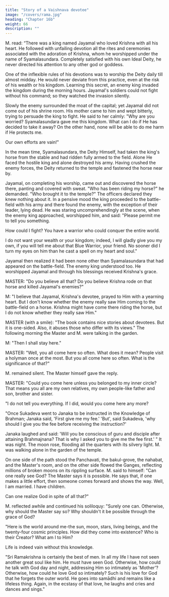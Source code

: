 ```yaml
---
title: "Story of a Vaishnava devotee"
image: "/covers/rama.jpg"
heading: "Chapter 16b"
weight: 66
description: ""
---
```



M. read: “There was a king named Jayamal who loved Krishna with all his heart. He followed with unfailing devotion all the rites and ceremonies associated with the adoration of Krishna, whom he worshipped under the name of Syamalasundara.
Completely satisfied with his own Ideal Deity, he never directed his attention to any
other god or goddess. 

One of the inflexible rules of his devotions was to worship the Deity daily till almost midday. He would never deviate from this practice, even at the
risk of his wealth or his kingdom. Learning this secret, an enemy king invaded the
kingdom during the morning hours. Jayamal's soldiers could not fight without his
command; so they watched the invasion silently. 

Slowly the enemy surrounded the moat of the capital; yet Jayamal did not come out of his shrine room. His mother came
to him and wept bitterly, trying to persuade the king to fight. He said to her calmly:
"Why are you worried? Syamalasundara gave me this kingdom. What can I do if He has
decided to take it away? On the other hand, none will be able to do me harm if He
protects me. 

Our own efforts are vain!"

In the mean time, Syamalasundara, the Deity Himself, had taken the king's
horse from the stable and had ridden fully armed to the field. Alone He faced the hostile
king and alone destroyed his army. Having crushed the enemy forces, the Deity
returned to the temple and fastened the horse near by.

Jayamal, on completing his worship, came out and discovered the horse there, panting and covered with sweat. "Who has been riding my horse?" he demanded. "Who brought it to the temple?" The officers declared they knew nothing about it. In a pensive mood
the king proceeded to the battle-field with his army and there found the enemy, with the
exception of their leader, lying dead. He was staring uncomprehendingly at the scene,
when the enemy king approached, worshipped him, and said: "Please permit me to tell
you something. 

How could I fight? You have a warrior who could conquer the entire world. 

I do not want your wealth or your kingdom; indeed, I will gladly give you my
own, if you will tell me about that Blue Warrior, your friend. No sooner did I turn my
eyes on him than he cast a spell on my heart and soul."

Jayamal then realized it had been none other than Syamalasundara that had appeared on the battle-field. The enemy king understood too. He worshipped Jayamal and through his blessings received Krishna's grace.

MASTER: "Do you believe all that? Do you believe Krishna rode on that horse and killed
Jayamal's enemies?"

M: "I believe that Jayamal, Krishna's devotee, prayed to Him with a yearning heart. But
I don't know whether the enemy really saw Him coming to the battle-field on a horse.
Krishna might have come there riding the horse, but I do not know whether they really
saw Him."

MASTER (with a smile): "The book contains nice stories about devotees. But it is one-sided. Also, it abuses those who differ with its views."
The following morning the Master and M. were talking in the garden.

M: "Then I shall stay here."

MASTER: "Well, you all come here so often. What does it mean? People visit a holyman once at the most. But you all come here so often. What is the significance of that?"

M. remained silent. The Master himself gave the reply.

MASTER: "Could you come here unless you belonged to my inner circle? That means you all are my own relatives, my own people-like father and son, brother and sister.

"I do not tell you everything. If I did, would you come here any more?

"Once Sukadeva went to Janaka to be instructed in the Knowledge of Brahman; Janaka said, 'First give me my fee.' 'But', said Sukadeva, 'why should I give you the fee before receiving the instruction?' 

Janaka laughed and said: 'Will you be conscious of guru and disciple after attaining Brahmajnana? That is why I asked you to give me the fee first.' "
It was night. The moon rose, flooding all the quarters with its silvery light. M. was
walking alone in the garden of the temple. 

On one side of the path stood the Panchavati, the bakul-grove, the nahabat, and the Master's room, and on the other side
flowed the Ganges, reflecting millions of broken moons on its rippling surface.
M. said to himself: "Can one really see God? The Master says it is possible. He says
that, if one makes a little effort, then someone comes forward and shows the way. Well,
I am married. I have children. 

Can one realize God in spite of all that?"

M. reflected awhile and continued his soliloquy: "Surely one can. Otherwise, why should
the Master say so? Why shouldn't it be possible through the grace of God?

"Here is the world around me-the sun, moon, stars, living beings, and the twenty-four cosmic principles. How did they come into existence? Who is their Creator? What am I to Him?

Life is indeed vain without this knowledge.

"Sri Ramakrishna is certainly the best of men. In all my life I have not seen another
great soul like him. He must have seen God. Otherwise, how could he talk with God
day and night, addressing Him so intimately as 'Mother'? Otherwise, how could he love
God so intimately? Such is his love for God that he forgets the outer world. He goes into samādhi and remains like a lifeless thing. Again, in the ecstasy of that love, he laughs and cries and dances and sings."


